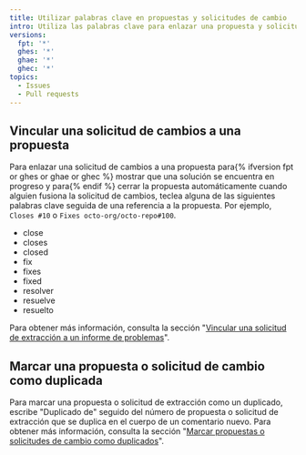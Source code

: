 ```yaml
---
title: Utilizar palabras clave en propuestas y solicitudes de cambio
intro: Utiliza las palabras clave para enlazar una propuesta y solicitud de cambios o para marcarlas como duplicadas.
versions:
  fpt: '*'
  ghes: '*'
  ghae: '*'
  ghec: '*'
topics:
  - Issues
  - Pull requests
---
```


## Vincular una solicitud de cambios a una propuesta

Para enlazar una solicitud de cambios a una propuesta para{% ifversion fpt or ghes or ghae or ghec %} mostrar que una solución se encuentra en progreso y para{% endif %} cerrar la propuesta automáticamente cuando alguien fusiona la solicitud de cambios, teclea alguna de las siguientes palabras clave seguida de una referencia a la propuesta. Por ejemplo, `Closes #10` o `Fixes octo-org/octo-repo#100`.

* close
* closes
* closed
* fix
* fixes
* fixed
* resolver
* resuelve
* resuelto

Para obtener más información, consulta la sección "[Vincular una solicitud de extracción a un informe de problemas](/github/managing-your-work-on-github/linking-a-pull-request-to-an-issue)".

## Marcar una propuesta o solicitud de cambio como duplicada

Para marcar una propuesta o solicitud de extracción como un duplicado, escribe "Duplicado de" seguido del número de propuesta o solicitud de extracción que se duplica en el cuerpo de un comentario nuevo. Para obtener más información, consulta la sección "[Marcar propuestas o solicitudes de cambio como duplicados](/issues/tracking-your-work-with-issues/marking-issues-or-pull-requests-as-a-duplicate)".
